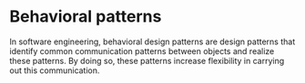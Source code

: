 # Behavioral patterns
In software engineering, behavioral design patterns are design patterns that identify common communication patterns between objects and realize these patterns. By doing so, these patterns increase flexibility in carrying out this communication.